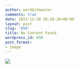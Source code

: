 ```yaml
---
author: wordbitmaster
comments: true
date: 2013-12-30 20:28:28+00:00
layout: post
slug: '650'
title: No Content Found
wordpress_id: 650
post_format:
- Image
---
```


![](http://wordbitarchives.files.wordpress.com/2013/12/tumblr_mymzjg75bm1qg4qsso1_1280.jpg)
